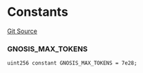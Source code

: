 # Constants
[Git Source](https://github.com/larrythecucumber321/protocol/blob/3222eb21fbb20ddd3d3fa2233072dfa96ea3e340/contracts/p1/Broker.sol)

### GNOSIS_MAX_TOKENS

```solidity
uint256 constant GNOSIS_MAX_TOKENS = 7e28;
```


